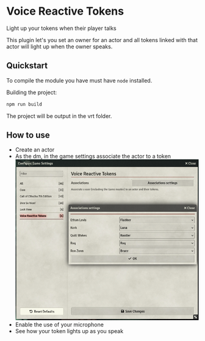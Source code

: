 # Voice Reactive Tokens
Light up your tokens when their player talks

This plugin let's you set an owner for an actor and all tokens linked with that actor will light up when the owner speaks.

## Quickstart
To compile the module you have must have `node` installed.

Building the project:
```sh
npm run build
```

The project will be output in the vrt folder.


## How to use
- Create an actor
- As the dm, in the game settings associate the actor to a token
![Foundry game settings, showing the association settings for the voice reactive tokens module](./docs/vrt_settings.png "Association settings")
- Enable the use of your microphone
- See how your token lights up as you speak